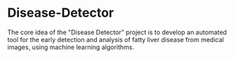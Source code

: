 # Disease-Detector
  The core idea of the "Disease Detector" project is to develop an automated tool for the early detection and analysis of fatty liver disease from medical images, using machine learning algorithms. 
